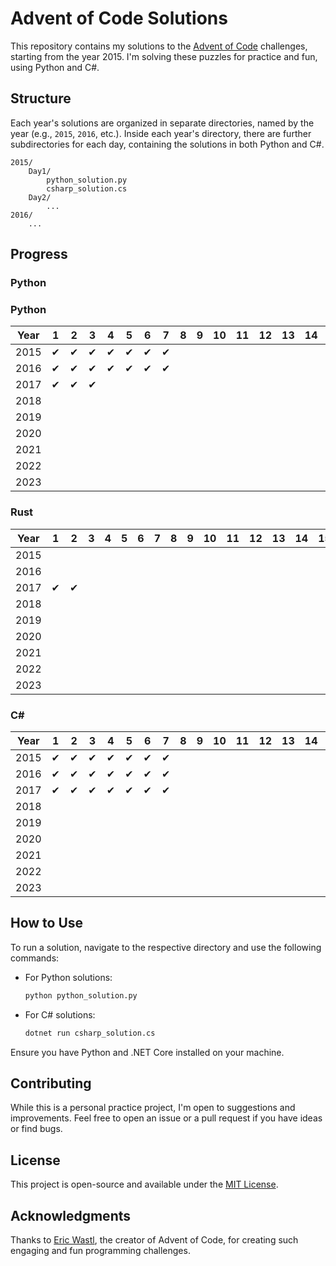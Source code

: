 # Advent of Code Solutions

This repository contains my solutions to the [Advent of Code](https://adventofcode.com/) challenges, starting from the year 2015. I'm solving these puzzles for practice and fun, using Python and C#.

## Structure

Each year's solutions are organized in separate directories, named by the year (e.g., `2015`, `2016`, etc.). Inside each year's directory, there are further subdirectories for each day, containing the solutions in both Python and C#.

```
2015/
    Day1/
        python_solution.py
        csharp_solution.cs
    Day2/
        ...
2016/
    ...
```

## Progress

### Python

### Python

| Year | 1  | 2  | 3  | 4  | 5  | 6  | 7  | 8 | 9 | 10 | 11 | 12 | 13 | 14 | 15 | 16 | 17 | 18 | 19 | 20 | 21 | 22 | 23 | 24 | 25 |
| ---- | -- | -- | -- | -- | -- | -- | -- | - | - | -- | -- | -- | -- | -- | -- | -- | -- | -- | -- | -- | -- | -- | -- | -- | -- |
| 2015 | ✔ | ✔ | ✔ | ✔ | ✔ | ✔ | ✔ |   |   |    |    |    |    |    |    |    |    |    |    |    |    |    |    |    |    |
| 2016 | ✔ | ✔ | ✔ | ✔ | ✔ | ✔ | ✔ |   |   |    |    |    |    |    |    |    |    |    |    |    |    |    |    |    |    |
| 2017 | ✔ | ✔ | ✔ |    |    |    |    |   |   |    |    |    |    |    |    |    |    |    |    |    |    |    |    |    |    |
| 2018 |    |    |    |    |    |    |    |   |   |    |    |    |    |    |    |    |    |    |    |    |    |    |    |    |    |
| 2019 |    |    |    |    |    |    |    |   |   |    |    |    |    |    |    |    |    |    |    |    |    |    |    |    |    |
| 2020 |    |    |    |    |    |    |    |   |   |    |    |    |    |    |    |    |    |    |    |    |    |    |    |    |    |
| 2021 |    |    |    |    |    |    |    |   |   |    |    |    |    |    |    |    |    |    |    |    |    |    |    |    |    |
| 2022 |    |    |    |    |    |    |    |   |   |    |    |    |    |    |    |    |    |    |    |    |    |    |    |    |    |
| 2023 |    |    |    |    |    |    |    |   |   |    |    |    |    |    |    |    |    |    |    |    |    |    |    |    |    |

### Rust

| Year | 1  | 2  | 3 | 4 | 5 | 6 | 7 | 8 | 9 | 10 | 11 | 12 | 13 | 14 | 15 | 16 | 17 | 18 | 19 | 20 | 21 | 22 | 23 | 24 | 25 |
| ---- | -- | -- | - | - | - | - | - | - | - | -- | -- | -- | -- | -- | -- | -- | -- | -- | -- | -- | -- | -- | -- | -- | -- |
| 2015 |    |    |   |   |   |   |   |   |   |    |    |    |    |    |    |    |    |    |    |    |    |    |    |    |    |
| 2016 |    |    |   |   |   |   |   |   |   |    |    |    |    |    |    |    |    |    |    |    |    |    |    |    |    |
| 2017 | ✔ | ✔ |   |   |   |   |   |   |   |    |    |    |    |    |    |    |    |    |    |    |    |    |    |    |    |
| 2018 |    |    |   |   |   |   |   |   |   |    |    |    |    |    |    |    |    |    |    |    |    |    |    |    |    |
| 2019 |    |    |   |   |   |   |   |   |   |    |    |    |    |    |    |    |    |    |    |    |    |    |    |    |    |
| 2020 |    |    |   |   |   |   |   |   |   |    |    |    |    |    |    |    |    |    |    |    |    |    |    |    |    |
| 2021 |    |    |   |   |   |   |   |   |   |    |    |    |    |    |    |    |    |    |    |    |    |    |    |    |    |
| 2022 |    |    |   |   |   |   |   |   |   |    |    |    |    |    |    |    |    |    |    |    |    |    |    |    |    |
| 2023 |    |    |   |   |   |   |   |   |   |    |    |    |    |    |    |    |    |    |    |    |    |    |    |    |    |

### C#

| Year | 1  | 2  | 3  | 4  | 5  | 6  | 7  | 8 | 9 | 10 | 11 | 12 | 13 | 14 | 15 | 16 | 17 | 18 | 19 | 20 | 21 | 22 | 23 | 24 | 25 |
| ---- | -- | -- | -- | -- | -- | -- | -- | - | - | -- | -- | -- | -- | -- | -- | -- | -- | -- | -- | -- | -- | -- | -- | -- | -- |
| 2015 | ✔ | ✔ | ✔ | ✔ | ✔ | ✔ | ✔ |   |   |    |    |    |    |    |    |    |    |    |    |    |    |    |    |    |    |
| 2016 | ✔ | ✔ | ✔ | ✔ | ✔ | ✔ | ✔ |   |   |    |    |    |    |    |    |    |    |    |    |    |    |    |    |    |    |
| 2017 | ✔ | ✔ | ✔ | ✔ | ✔ | ✔ | ✔ |   |   |    |    |    |    |    |    |    |    |    |    |    |    |    |    |    |    |
| 2018 |    |    |    |    |    |    |    |   |   |    |    |    |    |    |    |    |    |    |    |    |    |    |    |    |    |
| 2019 |    |    |    |    |    |    |    |   |   |    |    |    |    |    |    |    |    |    |    |    |    |    |    |    |    |
| 2020 |    |    |    |    |    |    |    |   |   |    |    |    |    |    |    |    |    |    |    |    |    |    |    |    |    |
| 2021 |    |    |    |    |    |    |    |   |   |    |    |    |    |    |    |    |    |    |    |    |    |    |    |    |    |
| 2022 |    |    |    |    |    |    |    |   |   |    |    |    |    |    |    |    |    |    |    |    |    |    |    |    |    |
| 2023 |    |    |    |    |    |    |    |   |   |    |    |    |    |    |    |    |    |    |    |    |    |    |    |    |    |

## How to Use

To run a solution, navigate to the respective directory and use the following commands:

- For Python solutions:

  ```bash
  python python_solution.py
  ```
- For C# solutions:

  ```bash
  dotnet run csharp_solution.cs
  ```

Ensure you have Python and .NET Core installed on your machine.

## Contributing

While this is a personal practice project, I'm open to suggestions and improvements. Feel free to open an issue or a pull request if you have ideas or find bugs.

## License

This project is open-source and available under the [MIT License](LICENSE).

## Acknowledgments

Thanks to [Eric Wastl](http://was.tl/), the creator of Advent of Code, for creating such engaging and fun programming challenges.

